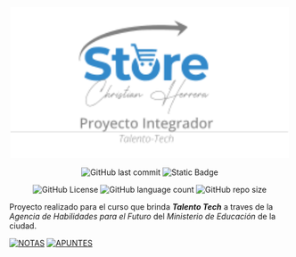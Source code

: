 <div align="center">

<img src="docs/assets/logo-repo.svg" width="500">
<br>

![GitHub last commit](https://img.shields.io/github/last-commit/christian-herrera/react)
![Static Badge](https://img.shields.io/badge/version-v0.2.1-blue)

![GitHub License](https://img.shields.io/github/license/christian-herrera/react?style=for-the-badge)
![GitHub language count](https://img.shields.io/github/languages/count/christian-herrera/react?style=for-the-badge)
![GitHub repo size](https://img.shields.io/github/repo-size/christian-herrera/react?style=for-the-badge&color=%23FF6B2B)

</div>

Proyecto realizado para el curso que brinda ***Talento Tech*** a traves de la *Agencia de Habilidades para el Futuro* del *Ministerio de Educación* de la ciudad.

[![NOTAS](https://img.shields.io/badge/👉NOTAS-blue?style=for-the-badge)](/docs/notas.md)
[![APUNTES](https://img.shields.io/badge/👉APUNTES%20de%20React-blue?style=for-the-badge)](/docs/apuntes.md)